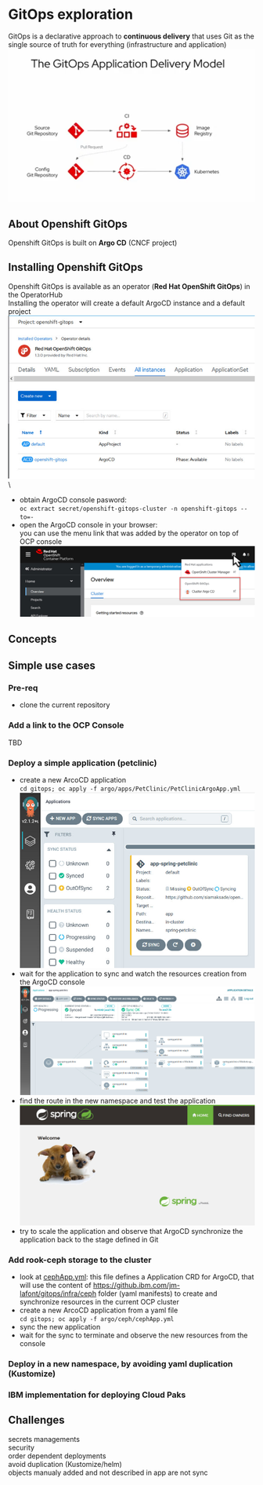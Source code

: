 # GitOps exploration
GitOps is a declarative approach to **continuous delivery** that uses Git as the single source of truth for everything (infrastructure and application)
![Image](./images/DeliveryModel.png)
## About Openshift GitOps
Openshift GitOps is built on **Argo CD** (CNCF project)
## Installing Openshift GitOps
Openshift GitOps is available as an operator (**Red Hat OpenShift GitOps**) in the OperatorHub\
Installing the operator will create a default ArgoCD instance and a default project\
![Image](./images/init.jpg)\
- obtain ArgoCD console pasword:\
`oc extract secret/openshift-gitops-cluster -n openshift-gitops --to=-`
- open the ArgoCD console in your browser:\
you can use the menu link that was added by the operator on top of OCP console\
![Image](./images/ArgoCDlink.jpg)
## Concepts

## Simple use cases

### Pre-req
- clone the current repository
### Add a link to the OCP Console
TBD

### Deploy a simple application (petclinic)
- create a new ArcoCD application\
`cd gitops; oc apply -f argo/apps/PetClinic/PetClinicArgoApp.yml`
![Image](./images/petclinic-outofsync.jpg)
- wait for the application to sync and watch the resources creation from the ArgoCD console\
![Image](./images/petclinic-sync.jpg)
- find the route in the new namespace and test the application\
![Image](./images/petclinic.jpg)
- try to scale the application and observe that ArgoCD synchronize the application back to the stage defined in Git
### Add rook-ceph storage to the cluster
- look at [cephApp.yml](./argo/config/ceph/cephApp.yml): this file defines a Application CRD for ArgoCD, that will use the content of https://github.ibm.com/jm-lafont/gitops/infra/ceph folder (yaml manifests) to create and synchronize resources in the current OCP cluster
- create a new ArcoCD application from a yaml file\
`cd gitops; oc apply -f argo/ceph/cephApp.yml`
- sync the new application
- wait for the sync to terminate and observe the new resources from the console
### Deploy in a new namespace, by avoiding yaml duplication (Kustomize)

### IBM implementation for deploying Cloud Paks

## Challenges
secrets managements\
security\
order dependent deployments\
avoid duplication (Kustomize/helm)\
objects manualy added and not described in app are not sync
